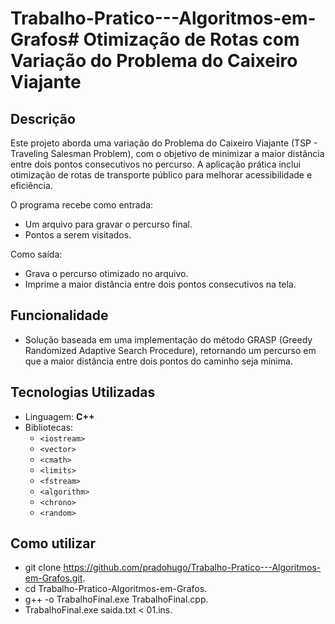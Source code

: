 # Trabalho-Pratico---Algoritmos-em-Grafos# **Otimização de Rotas com Variação do Problema do Caixeiro Viajante**

## **Descrição**
Este projeto aborda uma variação do Problema do Caixeiro Viajante (TSP - Traveling Salesman Problem), com o objetivo de minimizar a maior distância entre dois pontos consecutivos no percurso. A aplicação prática inclui otimização de rotas de transporte público para melhorar acessibilidade e eficiência.

O programa recebe como entrada:
- Um arquivo para gravar o percurso final.
- Pontos a serem visitados.

Como saída:
- Grava o percurso otimizado no arquivo.
- Imprime a maior distância entre dois pontos consecutivos na tela.

## **Funcionalidade**
- Solução baseada em uma implementação do método GRASP (Greedy Randomized Adaptive Search Procedure), retornando um percurso em que a maior distância entre dois pontos do caminho seja mínima.

## **Tecnologias Utilizadas**
- Linguagem: **C++**
- Bibliotecas:
  - `<iostream>`
  - `<vector>`
  - `<cmath>`
  - `<limits>`
  - `<fstream>`
  - `<algorithm>`
  - `<chrono>`
  - `<random>`
 
 ## **Como utilizar**

- git clone https://github.com/pradohugo/Trabalho-Pratico---Algoritmos-em-Grafos.git.
- cd Trabalho-Pratico-Algoritmos-em-Grafos.
- g++ -o TrabalhoFinal.exe TrabalhoFinal.cpp.
- TrabalhoFinal.exe saida.txt < 01.ins.


